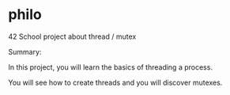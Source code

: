 # philo
42 School project about thread / mutex

Summary:

In this project, you will learn the basics of threading a process.

You will see how to create threads and you will discover mutexes.
